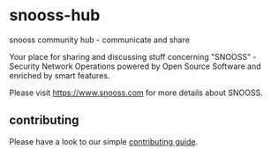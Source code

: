 # snooss-hub
snooss community hub - communicate and share

Your place for sharing and discussing stuff concerning "SNOOSS" - Security Network Operations powered by Open Source Software and enriched by smart features.

Please visit https://www.snooss.com for more details about SNOOSS.

## contributing
Please have a look to our simple [contributing guide](CONTRIBUTUING.md).
